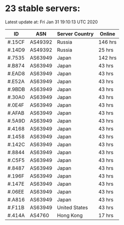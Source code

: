 # 23 stable servers:

Latest update at: Fri Jan 31 19:10:13 UTC 2020

| ID | ASN | Server Country | Online |
| -- | --- | -------------- | ------ |
| #.15CF | AS49392 | Russia | 146 hrs |
| #.14D9 | AS49392 | Russia | 25 hrs |
| #.7535 | AS63949 | Japan | 142 hrs |
| #.B874 | AS63949 | Japan | 43 hrs |
| #.EAD8 | AS63949 | Japan | 43 hrs |
| #.E52A | AS63949 | Japan | 43 hrs |
| #.9BDB | AS63949 | Japan | 43 hrs |
| #.30A0 | AS63949 | Japan | 43 hrs |
| #.0E4F | AS63949 | Japan | 43 hrs |
| #.AFAB | AS63949 | Japan | 43 hrs |
| #.5A9D | AS63949 | Japan | 43 hrs |
| #.4168 | AS63949 | Japan | 43 hrs |
| #.1458 | AS63949 | Japan | 43 hrs |
| #.142C | AS63949 | Japan | 43 hrs |
| #.8844 | AS63949 | Japan | 43 hrs |
| #.C5F5 | AS63949 | Japan | 43 hrs |
| #.8487 | AS63949 | Japan | 43 hrs |
| #.196F | AS63949 | Japan | 43 hrs |
| #.147E | AS63949 | Japan | 43 hrs |
| #.06EE | AS63949 | Japan | 43 hrs |
| #.A816 | AS63949 | Japan | 43 hrs |
| #.F11B | AS63949 | United States | 43 hrs |
| #.414A | AS4760 | Hong Kong | 17 hrs |

